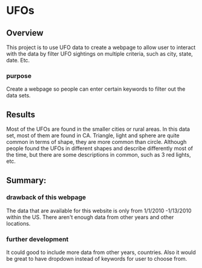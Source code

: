 # UFOs

## Overview 
This project is to use UFO data to create a webpage to allow user to interact with the data by filter UFO sightings on multiple criteria, such as city, state, date. Etc. 


### purpose 
Create a webpage so people can enter certain keywords to filter out the data sets. 


## Results 
Most of the UFOs are found in the smaller cities or rural areas. In this data set, most of them are found in CA. 
Triangle, light and sphere are quite common in terms of shape, they are more common than circle. Although people found the UFOs in different shapes and describe differently most of the time, but there are some descriptions in common, such as 3 red lights, etc. 


## Summary: 


### drawback of this webpage 
The data that are available for this website is only from 1/1/2010 -1/13/2010 within the US. There aren't enough data from other years and other locations. 



### further development 
It could good to include more data from other years, countries. Also it would be great to have dropdown instead of keywords for user to choose from. 